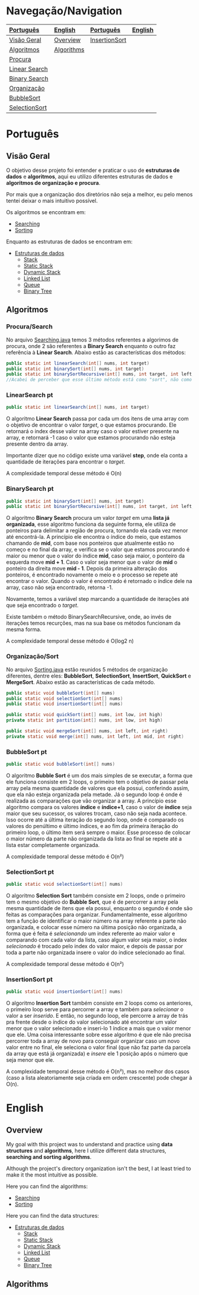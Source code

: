 # Navegação/Navigation

|[Português](#português)|[English](#english)|[Português](#português)|[English](#english)|
|:-|:-|:-|:-|
|[Visão Geral](#visão-geral)|[Overview](#overview)|[InsertionSort](#insertionsort-pt)||
|[Algoritmos](#algoritmos)|[Algorithms](#algorithms)|||
|[Procura](#procura)||||
|[Linear Search](#linearsearch-pt)||||
|[Binary Search](#binarysearch-pt)||||
|[Organização](#organização/sort)||||
|[BubbleSort](#bubblesort-pt)||||
|[SelectionSort](#selectionsort-pt)||||


# Português

## Visão Geral

O objetivo desse projeto foi entender e praticar o uso de **estruturas de dados** e **algoritmos**, aqui eu utilizo diferentes estruturas de dados e **algoritmos de organização e procura**.

Por mais que a organização dos diretórios não seja a melhor, eu pelo menos tentei deixar o mais intuitivo possível.

Os algoritmos se encontram em:
- [Searching](./src/main/java/com/eduardo/Searching.java)
- [Sorting](./src/main/java/com/eduardo/Sorting.java)

Enquanto as estruturas de dados se encontram em:
- [Estruturas de dados](./src/main/java/com/eduardo/dataStructures/)
  - [Stack](./src/main/java/com/eduardo/dataStructures/Stack.java)
  - [Static Stack](./src/main/java/com/eduardo/dataStructures/StaticStack.java)
  - [Dynamic Stack](./src/main/java/com/eduardo/dataStructures/DynamicStack.java)
  - [Linked List](./src/main/java/com/eduardo/dataStructures/LinkedList.java)
  - [Queue](./src/main/java/com/eduardo/dataStructures/Queue.java)
  - [Binary Tree](./src/main/java/com/eduardo/dataStructures/BinaryTree.java)

## Algoritmos

<a id="procura"></a>
### Procura/Search

No arquivo [Searching.java](./src/main/java/com/eduardo/Searching.java) temos 3 métodos referentes a algorimos de procura, onde 2 são referentes a **Binary Search** enquanto o outro faz referência à **Linear Search**. Abaixo estão as características dos métodos:

```.java
public static int linearSearch(int[] nums, int target)
public static int binarySort(int[] nums, int target)
public static int binarySortRecursive(int[] nums, int target, int left, int right)
//Acabei de perceber que esse último método está como "sort", não como search que é o que deveria estar escrito, mas pelo motivo de no arquivo original estar da mesma forma eu deixarei assim
```

### LinearSearch pt

```.java
public static int linearSearch(int[] nums, int target)
```

O algoritmo **Linear Search** passa por cada um dos itens de uma array com o objetivo de encontrar o valor *target*, o que estamos procurando. Ele retornará o index desse valor na array caso o valor estiver presente na array, e retornará -1 caso o valor que estamos procurando não esteja presente dentro da array.

Importante dizer que no código existe uma variável **step**, onde ela conta a quantidade de iterações para encontrar o *target*.

A complexidade temporal desse método é O(n)

### BinarySearch pt

```.java
public static int binarySort(int[] nums, int target)
public static int binarySortRecursive(int[] nums, int target, int left, int right)
```

O algoritmo **Binary Search** procura um valor *target* em uma **lista já organizada**, esse algoritmo funciona da seguinte forma, ele utiliza de ponteiros para delimitar a região de procura, tornando ela cada vez menor até encontrá-la. A princípio ele encontra o índice do meio, que estamos chamando de **mid**, com base nos ponteiros que atualmente estão no começo e no final da array, e verifica se o valor que estamos procurando é maior ou menor que o valor do índice **mid**, caso seja maior, o ponteiro da esquerda move **mid + 1**. Caso o valor seja menor que o valor de **mid** o ponteiro da direita move **mid - 1**. Depois da primeira alteração dos ponteiros, é encontrado novamente o meio e o processo se repete até encontrar o valor. Quando o valor é encontrado é retornado o índice dele na array, caso não seja encontrado, retorna -1.

Novamente, temos a variável step marcando a quantidade de iterações até que seja encontrado o *target*.

Existe também o método BinarySearchRecursive, onde, ao invés de iterações temos recurções, mas na sua base os métodos funcionam da mesma forma.

A complexidade temporal desse método é O(log2 n)

### Organização/Sort

No arquivo [Sorting.java](./src/main/java/com/eduardo/Sorting.java) estão reunidos 5 métodos de organização diferentes, dentre eles: **BubbleSort**, **SelectionSort**, **InsertSort**, **QuickSort** e **MergeSort**. Abaixo estão as características de cada método.

```.java
public static void bubbleSort(int[] nums)
public static void selectionSort(int[] nums)
public static void insertionSort(int[] nums)

public static void quickSort(int[] nums, int low, int high)
private static int partition(int[] nums, int low, int high)

public static void mergeSort(int[] nums, int left, int right)
private static void merge(int[] nums, int left, int mid, int right)
```

### BubbleSort pt

```.java
public static void bubbleSort(int[] nums)
```

O algoritmo **Bubble Sort** é um dos mais simples de se executar, a forma que ele funciona consiste em 2 loops, o primeiro tem o objetivo de passar pela array pela mesma quantidade de valores que ela possui, conferindo assim, que ela não esteja organizada pela metade. Já o segundo loop é onde é realizada as comparações que vão organizar a array. A princípio esse algoritmo compara os valores **índice** e **índice+1**, caso o valor de **índice** seja maior que seu sucessor, os valores trocam, caso não seja nada acontece. Isso ocorre até a última iteração do segundo loop, onde é comparado os valores do penúltimo e último índices, e ao fim da primeira iteração do primeiro loop, o último item será sempre o maior. Esse processo de colocar o maior número da parte não organizada da lista ao final se repete até a lista estar completamente organizada.

A complexidade temporal desse método é O(n²)

### SelectionSort pt

```.java
public static void selectionSort(int[] nums)
```

O algoritmo **Selection Sort** também consiste em 2 loops, onde o primeiro tem o mesmo objetivo do **Bubble Sort**, que é de percorrer a array pela mesma quantidade de itens que ela possui, enquanto o segundo é onde são feitas as comparações para organizar. Fundamentalmente, esse algoritmo tem a função de identificar o maior número na array referente a parte não organizada, e colocar esse número na última posição não organizada, a forma que é feita é *selecionando* um index referente ao maior valor e comparando com cada valor da lista, caso algum valor seja maior, o index *selecionado* é trocado pelo index do valor maior, e depois de passar por toda a parte não organizada insere o valor do índice selecionado ao final.

A complexidade temporal desse método é O(n²)

### InsertionSort pt

```.java
public static void insertionSort(int[] nums)
```

O algoritmo **Insertion Sort** também consiste em 2 loops como os anteriores, o primeiro loop serve para percorrer a array e também para *selecionar* o valor a ser *inserido*. E então, no segundo loop, ele percorre a array de trás pra frente desde o índice do valor selecionado até encontrar um valor menor que o valor selecionado e inseri-lo 1 índice a mais que o valor menor que ele. Uma coisa interessante sobre esse algoritmo é que ele não precisa percorrer toda a array de novo para conseguir organizar caso um novo valor entre no final, ele seleciona o valor final (que não faz parte da parcela da array que está já organizada) e *insere* ele 1 posição após o número que seja menor que ele.

A complexidade temporal desse método é O(n²), mas no melhor dos casos (caso a lista aleatoriamente seja criada em ordem crescente) pode chegar à O(n).

# English

## Overview

My goal with this project was to understand and practice using **data structures** and **algorithms**, here I utilize different data structures, **searching and sorting algorithms**.

Although the project's directory organization isn't the best, I at least tried to make it the most intuitive as possible.

Here you can find the algorithms:
- [Searching](./src/main/java/com/eduardo/Searching.java)
- [Sorting](./src/main/java/com/eduardo/Sorting.java)

Here you can find the data structures:
- [Estruturas de dados](./src/main/java/com/eduardo/dataStructures/)
  - [Stack](./src/main/java/com/eduardo/dataStructures/Stack.java)
  - [Static Stack](./src/main/java/com/eduardo/dataStructures/StaticStack.java)
  - [Dynamic Stack](./src/main/java/com/eduardo/dataStructures/DynamicStack.java)
  - [Linked List](./src/main/java/com/eduardo/dataStructures/LinkedList.java)
  - [Queue](./src/main/java/com/eduardo/dataStructures/Queue.java)
  - [Binary Tree](./src/main/java/com/eduardo/dataStructures/BinaryTree.java)

## Algorithms
